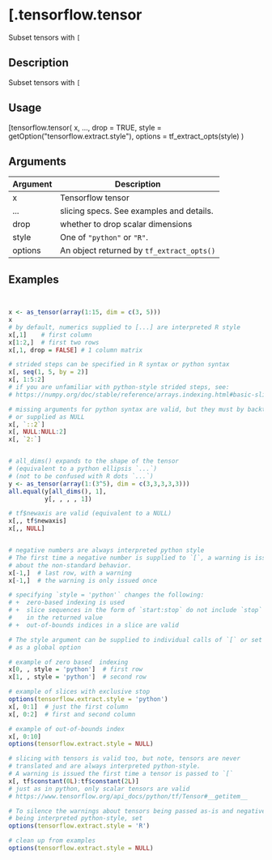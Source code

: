 # [.tensorflow.tensor


Subset tensors with ``[``




## Description

Subset tensors with ``[``





## Usage

[tensorflow.tensor(
  x,
  ...,
  drop = TRUE,
  style = getOption("tensorflow.extract.style"),
  options = tf_extract_opts(style)
)





## Arguments


Argument      |Description
------------- |----------------
x | Tensorflow tensor
... | slicing specs. See examples and details.
drop | whether to drop scalar dimensions
style | One of ``"python"`` or ``"R"``.
options | An object returned by ``tf_extract_opts()``






## Examples

```r


x <- as_tensor(array(1:15, dim = c(3, 5)))
x
# by default, numerics supplied to [...] are interpreted R style
x[,1]    # first column
x[1:2,]  # first two rows
x[,1, drop = FALSE] # 1 column matrix

# strided steps can be specified in R syntax or python syntax
x[, seq(1, 5, by = 2)]
x[, 1:5:2]
# if you are unfamiliar with python-style strided steps, see:
# https://numpy.org/doc/stable/reference/arrays.indexing.html#basic-slicing-and-indexing

# missing arguments for python syntax are valid, but they must by backticked
# or supplied as NULL
x[, `::2`]
x[, NULL:NULL:2]
x[, `2:`]


# all_dims() expands to the shape of the tensor
# (equivalent to a python ellipsis `...`)
# (not to be confused with R dots `...`)
y <- as_tensor(array(1:(3^5), dim = c(3,3,3,3,3)))
all.equal(y[all_dims(), 1],
          y[, , , , 1])

# tf$newaxis are valid (equivalent to a NULL)
x[,, tf$newaxis]
x[,, NULL]


# negative numbers are always interpreted python style
# The first time a negative number is supplied to `[`, a warning is issued
# about the non-standard behavior.
x[-1,]  # last row, with a warning
x[-1,]  # the warning is only issued once

# specifying `style = 'python'` changes the following:
# +  zero-based indexing is used
# +  slice sequences in the form of `start:stop` do not include `stop`
#    in the returned value
# +  out-of-bounds indices in a slice are valid

# The style argument can be supplied to individual calls of `[` or set
# as a global option

# example of zero based  indexing
x[0, , style = 'python']  # first row
x[1, , style = 'python']  # second row

# example of slices with exclusive stop
options(tensorflow.extract.style = 'python')
x[, 0:1]  # just the first column
x[, 0:2]  # first and second column

# example of out-of-bounds index
x[, 0:10]
options(tensorflow.extract.style = NULL)

# slicing with tensors is valid too, but note, tensors are never
# translated and are always interpreted python-style.
# A warning is issued the first time a tensor is passed to `[`
x[, tf$constant(0L):tf$constant(2L)]
# just as in python, only scalar tensors are valid
# https://www.tensorflow.org/api_docs/python/tf/Tensor#__getitem__

# To silence the warnings about tensors being passed as-is and negative numbers
# being interpreted python-style, set
options(tensorflow.extract.style = 'R')

# clean up from examples
options(tensorflow.extract.style = NULL)

```




